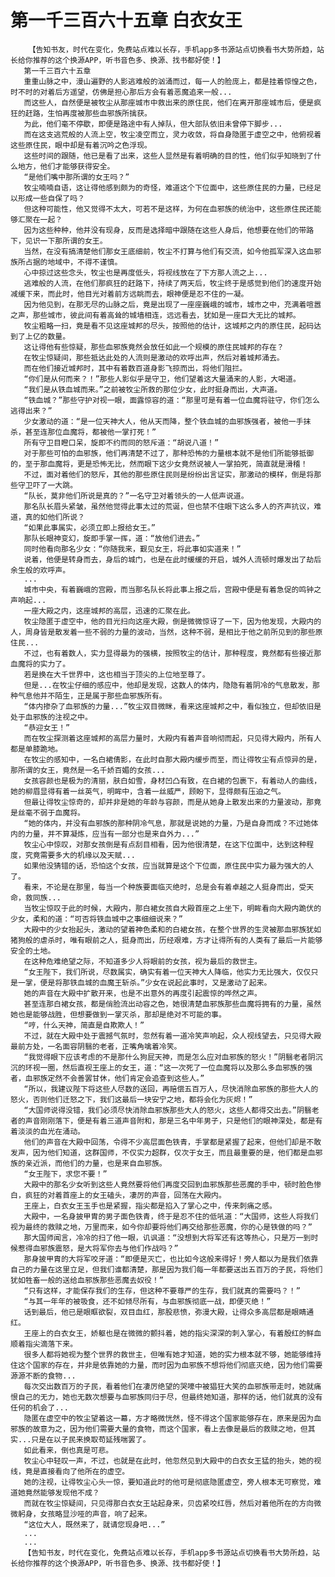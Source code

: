 # 第一千三百六十五章 白衣女王
        【告知书友，时代在变化，免费站点难以长存，手机app多书源站点切换看书大势所趋，站长给你推荐的这个换源APP，听书音色多、换源、找书都好使！】
       第一千三百六十五章
       重重山脉之中，漫山遍野的人影逃难般的汹涌而过，每一人的脸庞上，都是挂着惊惶之色，时不时的对着后方遥望，仿佛是担心那后方会有着恶魔追来一般...
       而这些人，自然便是被牧尘从那座城市中救出来的原住民，他们在离开那座城市后，便是疯狂的赶路，生怕再度被那些血邪族所擒获。
       为此，他们毫不停歇，即便是路途中有人掉队，但大部队依旧未曾停下脚步...
       而在这支逃荒般的人流上空，牧尘凌空而立，灵力收敛，将自身隐匿于虚空之中，他俯视着这些原住民，眼中却是有着沉吟之色浮现。
       这些时间的跟随，他已是看了出来，这些人显然是有着明确的目的性，他们似乎知晓到了什么地方，他们才能够获得安全。
       “是他们嘴中那所谓的女王吗？”
       牧尘喃喃自语，这让得他感到颇为的奇怪，难道这个下位面中，这些原住民的力量，已经足以形成一些自保了吗？
       但这种可能性，他又觉得不太大，可若不是这样，为何在血邪族的统治中，这些原住民还能够汇聚在一起？
       因为这些种种，他并没有现身，反而是选择暗中跟随在这些人身后，他想要在他们的带路下，见识一下那所谓的女王。
       当然，在没有搞清楚他们那女王底细前，牧尘不打算与他们有交流，如今他孤军深入这血邪族所占据的地域中，不得不谨慎。
       心中掠过这些念头，牧尘也是再度低头，将视线放在了下方那人流之上...
       逃难般的人流，在他们那疯狂的赶路下，持续了两天后，牧尘终于是感觉到他们的速度开始减缓下来，而此时，他目光对着前方远眺而去，眼神便是忍不住的一凝。
       因为他见到，在那无尽的山脉之后，竟是出现了一座座巍峨的城市，城市之中，充满着喧嚣之声，那些城市，彼此间有着高耸的城墙相连，远远看去，犹如是一座巨大无比的城邦。
       牧尘粗略一扫，竟是看不见这座城邦的尽头，按照他的估计，这城邦之内的原住民，起码达到了上亿的数量。
       这让得他有些惊疑，那些血邪族竟然会放任如此一个规模的原住民城邦的存在？
       在牧尘惊疑间，那些抵达此处的人流则是激动的欢呼出声，然后对着城邦涌去。
       而在他们接近城邦时，其中有着数百道身影飞掠而出，将他们阻拦。
       “你们是从何而来？！”那些人影似乎是守卫，他们望着这大量涌来的人影，大喝道。
       “我们是从铁血城而来。”之前被牧尘所救的那位少女，此时挺身而出，大声道。
       “铁血城？”那些守护对视一眼，面露惊容的道：“那里可是有着一位血魔将驻守，你们怎么逃得出来？”
       少女激动的道：“是一位天神大人，他从天而降，整个铁血城的血邪族强者，被他一手抹杀，甚至连那位血魔将，都被他一掌打死！”
       所有守卫目瞪口呆，旋即不约而同的怒斥道：“胡说八道！”
       对于那些可怕的血邪族，他们再清楚不过了，那种恐怖的力量根本就不是他们所能够抵御的，至于那血魔将，更是恐怖无比，然而眼下这少女竟然说被人一掌拍死，简直就是滑稽！
       不过，面对着他们的怒斥，其他的那些原住民则是纷纷出言证实，那激动的模样，倒是将那些守卫吓了一大跳。
       “队长，莫非他们所说是真的？”一名守卫对着领头的一人低声说道。
       那名队长眉头紧皱，虽然他觉得此事太过的荒诞，但也禁不住眼下这么多人的齐声抗议，难道，真的如他们所说？
       “如果此事属实，必须立即上报给女王。”
       那队长眼神变幻，旋即手掌一挥，道：“放他们进去。”
       同时他看向那名少女：“你随我来，觐见女王，将此事如实道来！”
       说着，他便是转身而去，身后的城门，也是在此时缓缓的开启，城外人流顿时爆发出了劫后余生般的欢呼声。
       ...
       城市中央，有着巍峨的宫殿，而当那名队长将此事上报之后，宫殿中便是有着急促的鸣钟之声响起...
       一座大殿之内，这座城邦的高层，迅速的汇聚在此。
       牧尘隐匿于虚空中，他的目光扫向这座大殿，倒是微微惊讶了一下，因为他发现，大殿内的人，周身皆是散发着一些不弱的力量的波动，当然，这种不弱，是相比于他之前所见到的那些原住民...
       不过，也有着数人，实力显得最为的强横，按照牧尘的估计，那种程度，竟然都有些接近那血魔将的实力了。
       若是换在大千世界中，这也相当于顶尖的上位地至尊了。
       但是...在牧尘仔细的感应中，他却是发现，这数人的体内，隐隐有着阴冷的气息散发，那种气息他并不陌生，正是属于那些血邪族所有。
       “体内掺杂了血邪族的力量...”牧尘双目微眯，看来这座城邦之中，看似独立，但却依旧是处于血邪族的注视之中。
       “恭迎女王！”
       而在牧尘探测着这座城邦的高层力量时，大殿内有着声音响彻而起，只见得大殿内，所有人都是单膝跪地。
       在牧尘的感知中，一名白裙倩影，在此时自那大殿内缓步而至，而让得牧尘有点惊异的是，那所谓的女王，竟然是一名千娇百媚的女孩...
       女孩容颜也是极为的清丽，肤白如雪，身材凹凸有致，在白裙的包裹下，有着动人的曲线，她的柳眉显得有着一丝英气，明眸中，含着一丝威严，顾盼下，显得颇有压迫之气。
       但最让得牧尘惊奇的，却并非是她的年龄与容颜，而是从她身上散发出来的力量波动，那竟是丝毫不弱于血魔将。
       “她的体内，并没有血邪族的那种阴冷气息，那就是说她的力量，乃是自身而成？不过她体内的力量，并不算凝炼，应当有一部分也是来自外力...”
       牧尘心中惊叹，对那女孩倒是有点刮目相看，因为他很清楚，在这下位面中，达到这种程度，究竟需要多大的机缘以及天赋...
       如果他没猜错的话，恐怕这个女孩，应当就算是这个下位面，原住民中实力最为强大的人了。
       看来，不论是在那里，每当一个种族要面临灭绝时，总是会有着卓越之人挺身而出，受天命，救同族...
       当牧尘惊叹于此的时候，大殿内，那白裙女孩自大殿首座之上坐下，明眸看向大殿内跪伏的少女，柔和的道：“可否将铁血城中之事细细说来？”
       大殿中的少女抬起头，激动的望着神色柔和的白裙女孩，在整个世界的生灵被那血邪族犹如猪狗般的虐杀时，唯有眼前之人，挺身而出，历经艰难，方才让得所有的人类有了最后一片能够安全的土地。
       在这种危难绝望之际，不知道多少人将眼前的女孩，视为最后的救世主。
       “女王陛下，我们所说，尽数属实，确实有着一位天神大人降临，他实力无比强大，仅仅只是一掌，便是将那铁血城的血魔王斩杀。”少女在说起此事时，又是激动了起来。
       她的声音在大殿中扩散开来，也是不出意外的再度引起震惊的哗然之声。
       甚至连那白裙女孩，都是俏脸流出动容之色，她很清楚血邪族那些血魔将拥有的力量，虽然她也是能够战胜，但想要做到一掌灭杀，那却是绝对不可能的事。
       “哼，什么天神，简直是自欺欺人！”
       不过，就在大殿中处于震撼气氛时，忽然有着一道冷笑声响起，众人视线望去，只见得大殿最前方处，一名面容阴翳的老者，正嘴角噙着冷笑。
       “我觉得眼下应该考虑的不是那什么狗屁天神，而是怎么应对血邪族的怒火！”阴翳老者阴沉沉的环视一圈，然后直视王座上的女王，道：“这一次死了一位血魔将以及那么多血邪族的强者，血邪族定然不会善罢甘休，他们肯定会追查到这些人。”
       “所以，我建议陛下将这些人尽数的送回，再赔偿五百万人，尽快消除血邪族的那些大人的怒火，否则他们迁怒之下，我们这最后一块安宁之地，都将会化为灰烬！”
       “大国师说得没错，我们必须尽快消除血邪族那些大人的怒火，这些人都得交出去。”阴翳老者的声音刚刚落下，便是有着三道声音附和，那是三名中年男子，只是他们的眼神深处，都是有着淡淡的血光在涌动。
       他们的声音在大殿中回荡，令得不少高层面色铁青，手掌都是紧握了起来，但他们却是不敢发声，因为他们知道，这群国师，不仅实力超群，仅次于女王，而且最重要的是，他们都是血邪族的亲近派，而他们的力量，也是来自血邪族。
       “女王陛下，求您不要！”
       大殿中的那名少女听到这些人竟然要将他们再度交回到血邪族那些恶魔的手中，顿时脸色惨白，疯狂的对着首座上的女王磕头，凄厉的声音，回荡在大殿内。
       王座上，白衣女王玉手也是紧握，指尖都是掐入了掌心之中，传来刺痛之感。
       大殿中，一名身披甲胄的男子面色铁青，终于是忍不住的低吼道：“大国师，这些人将我们视为最终的救赎之地，万里而来，如今你却要将他们再交给那些恶魔，你的心是铁做的吗？”
       那大国师闻言，冷冷的扫了他一眼，讥讽道：“没想到大将军还有这等热心，只是万一到时候惹得血邪族震怒，是大将军你去与他们作战吗？”
       那身披甲胄的大将军咬牙道：“即便是灭亡，也比如今这般来得好！旁人都以为是我们依靠自己的力量在这里立足，但我们谁都清楚，那是因为我们每一年都要送出五百万的子民，将他们犹如牲畜一般的送给血邪族那些恶魔去奴役！”
       “只有这样，才能保存我们的生存，但这种不要尊严的生存，我们就真的需要吗？！”
       “与其一年年的被吸食，还不如倾尽所有，与血邪族彻底一战，即便灭绝！”
       话到最后，他已是眼眶欲裂，双目血红，那股悲愤，弥漫大殿，让得众多高层都是眼睛通红。
       王座上的白衣女王，娇躯也是在微微的颤抖着，她的指尖深深的刺入掌心，有着殷红的鲜血顺着指尖滴落下来。
       很多人都将她视为整个世界的救世主，但唯有她才知道，她的实力根本就不够，她能够维持住这个国家的存在，并非是依靠她的力量，而时因为血邪族不想将他们彻底灭绝，因为他们需要源源不断的食物...
       每次交出数百万的子民，看着他们在凄厉绝望的哭嚎中被猖狂大笑的血邪族带走时，她就痛恨自己的无力，她也无数次想要与血邪族同归于尽，但最终她知道，那样的话，他们就真的没有任何的机会了...
       隐匿在虚空中的牧尘望着这一幕，方才略微恍然，怪不得这个国家能够存在，原来是因为血邪族的故意为之，因为他们需要大量的食物，而这个国家，看上去像是最后的救赎之地，但其实...只是在以子民来换取苟延残喘罢了。
       如此看来，倒也真是可悲。
       牧尘心中轻叹一声，不过，也就是在此时，他忽然见到大殿中的白衣女王猛的抬头，她的视线，竟是直接看向了他所在的虚空。
       她的注视，让得牧尘心头一惊，要知道此时的他可是彻底隐匿虚空，旁人根本无可察觉，难道她竟然能够发现他不成？
       而就在牧尘惊疑间，只见得那白衣女王站起身来，贝齿紧咬红唇，然后对着他所在的方向微微躬身，女孩略显沙哑的声音，响了起来。
       “这位大人，既然来了，就请您现身吧...”
       ...
       ...
       【告知书友，时代在变化，免费站点难以长存，手机app多书源站点切换看书大势所趋，站长给你推荐的这个换源APP，听书音色多、换源、找书都好使！】